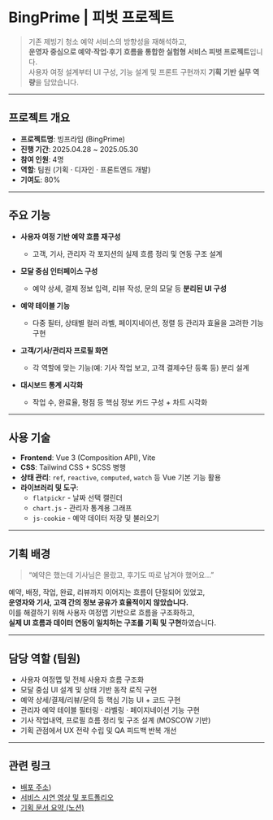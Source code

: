 # BingPrime | 피벗 프로젝트

> 기존 제빙기 청소 예약 서비스의 방향성을 재해석하고,  
> **운영자 중심으로 예약·작업·후기 흐름을 통합한 실험형 서비스 피벗 프로젝트**입니다.  
> 사용자 여정 설계부터 UI 구성, 기능 설계 및 프론트 구현까지 **기획 기반 실무 역량**을 담았습니다.

---

## 프로젝트 개요

- **프로젝트명**: 빙프라임 (BingPrime)
- **진행 기간**: 2025.04.28 ~ 2025.05.30
- **참여 인원**: 4명
- **역할**: 팀원 (기획 · 디자인 · 프론트엔드 개발)
- **기여도**: 80%

---

## 주요 기능

- **사용자 여정 기반 예약 흐름 재구성**
  - 고객, 기사, 관리자 각 포지션의 실제 흐름 정리 및 연동 구조 설계

- **모달 중심 인터페이스 구성**
  - 예약 상세, 결제 정보 입력, 리뷰 작성, 문의 모달 등 **분리된 UI 구성**

- **예약 테이블 기능**
  - 다중 필터, 상태별 컬러 라벨, 페이지네이션, 정렬 등 관리자 효율을 고려한 기능 구현

- **고객/기사/관리자 프로필 화면**
  - 각 역할에 맞는 기능(예: 기사 작업 보고, 고객 결제수단 등록 등) 분리 설계

- **대시보드 통계 시각화**
  - 작업 수, 완료율, 평점 등 핵심 정보 카드 구성 + 차트 시각화

---

## 사용 기술

- **Frontend**: Vue 3 (Composition API), Vite  
- **CSS**: Tailwind CSS + SCSS 병행  
- **상태 관리**: `ref`, `reactive`, `computed`, `watch` 등 Vue 기본 기능 활용  
- **라이브러리 및 도구**:
  - `flatpickr` - 날짜 선택 캘린더
  - `chart.js` - 관리자 통계용 그래프
  - `js-cookie` - 예약 데이터 저장 및 불러오기

---

## 기획 배경

> “예약은 했는데 기사님은 몰랐고, 후기도 따로 남겨야 했어요…”

예약, 배정, 작업, 완료, 리뷰까지 이어지는 흐름이 단절되어 있었고,  
**운영자와 기사, 고객 간의 정보 공유가 효율적이지 않았습니다.**  
이를 해결하기 위해 사용자 여정맵 기반으로 흐름을 구조화하고,  
**실제 UI 흐름과 데이터 연동이 일치하는 구조를 기획 및 구현**하였습니다.

---

## 담당 역할 (팀원)

- 사용자 여정맵 및 전체 사용자 흐름 구조화
- 모달 중심 UI 설계 및 상태 기반 동작 로직 구현
- 예약 상세/결제/리뷰/문의 등 핵심 기능 UI + 코드 구현
- 관리자 예약 테이블 필터링 · 라벨링 · 페이지네이션 기능 구현
- 기사 작업내역, 프로필 흐름 정리 및 구조 설계 (MOSCOW 기반)
- 기획 관점에서 UX 전략 수립 및 QA 피드백 반복 개선

---

## 관련 링크
- [배포 주소](https://bingfree-b-git-main-clementies-projects.vercel.app/))
- [서비스 시연 영상 및 포트폴리오](https://ieumbeen.vercel.app/)
- [기획 문서 요약 (노션)](https://www.notion.so/1b25da4a6d7580c7b858c796925882e7?pvs=4)

